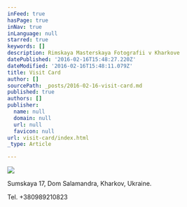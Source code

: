 ```yaml
---
inFeed: true
hasPage: true
inNav: true
inLanguage: null
starred: true
keywords: []
description: Rimskaya Masterskaya Fotografii v Kharkove
datePublished: '2016-02-16T15:48:27.220Z'
dateModified: '2016-02-16T15:48:11.079Z'
title: Visit Card
author: []
sourcePath: _posts/2016-02-16-visit-card.md
published: true
authors: []
publisher:
  name: null
  domain: null
  url: null
  favicon: null
url: visit-card/index.html
_type: Article

---
```

![](https://s3-us-west-2.amazonaws.com/the-grid-img/p/e90e95b754dfa47a17ded1d8b4ccd950918c5fe2.jpg)

Sumskaya 17, Dom Salamandra, Kharkov, Ukraine.

Tel. +380989210823